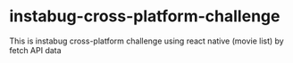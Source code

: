 # instabug-cross-platform-challenge
This is instabug cross-platform challenge  using react native (movie list) by fetch API data 
